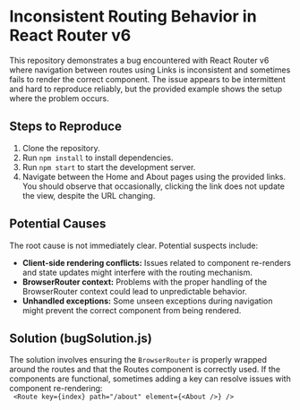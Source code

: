 # Inconsistent Routing Behavior in React Router v6

This repository demonstrates a bug encountered with React Router v6 where navigation between routes using Links is inconsistent and sometimes fails to render the correct component.  The issue appears to be intermittent and hard to reproduce reliably, but the provided example shows the setup where the problem occurs.

## Steps to Reproduce

1. Clone the repository.
2. Run `npm install` to install dependencies.
3. Run `npm start` to start the development server.
4. Navigate between the Home and About pages using the provided links. You should observe that occasionally, clicking the link does not update the view, despite the URL changing.

## Potential Causes

The root cause is not immediately clear.  Potential suspects include:
* **Client-side rendering conflicts:**  Issues related to component re-renders and state updates might interfere with the routing mechanism.
* **BrowserRouter context:** Problems with the proper handling of the BrowserRouter context could lead to unpredictable behavior.
* **Unhandled exceptions:** Some unseen exceptions during navigation might prevent the correct component from being rendered.

## Solution (bugSolution.js)

The solution involves ensuring the `BrowserRouter` is properly wrapped around the routes and that the Routes component is correctly used.  If the components are functional, sometimes adding a key can resolve issues with component re-rendering: <br> ` <Route key={index} path="/about" element={<About />} />`